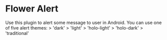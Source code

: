 Flower Alert
=====================================


Use this plugin to alert some message to user in Android.
You can use one of five alert themes:
	> 'dark'
	> 'light'
	> 'holo-light'
	> 'holo-dark'
	> 'traditional'
